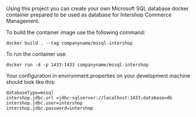 Using this project you can create your own Microsoft SQL database docker container prepared to be used as database for Intershop Commerce Management. 

To build the container image use the following command:
```
docker build . --tag companyname/mssql-intershop
```

To run the container use:
```
docker run -d -p 1433:1433 companyname/mssql-intershop
```

Your configuration in environment.properties on your development machine should look like this:
```
databaseType=mssql
intershop.jdbc.url =jdbc:sqlserver://localhost:1433;database=db
intershop.jdbc.user=intershop
intershop.jdbc.password=intershop
```




